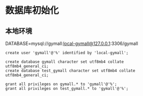 # 数据库初始化

## 本地环境

DATABASE=mysql://gymall:local-gymall@127.0.0.1:3306/gymall


```mysql
create user 'gymall'@'%' identified by 'local-gymall';

create database gymall character set utf8mb4 collate utf8mb4_general_ci;
create database test_gymall character set utf8mb4 collate utf8mb4_general_ci;

grant all privileges on gymall.* to 'gymall'@'%';
grant all privileges on test_gymall.* to 'gymall'@'%';
```
